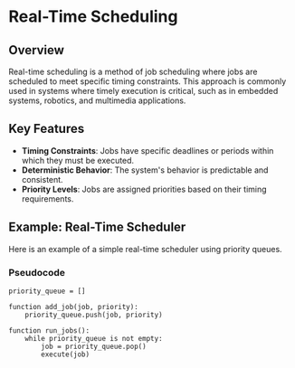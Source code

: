 # Real-Time Scheduling

## Overview
Real-time scheduling is a method of job scheduling where jobs are scheduled to meet specific timing constraints. This approach is commonly used in systems where timely execution is critical, such as in embedded systems, robotics, and multimedia applications.

## Key Features
- **Timing Constraints**: Jobs have specific deadlines or periods within which they must be executed.
- **Deterministic Behavior**: The system's behavior is predictable and consistent.
- **Priority Levels**: Jobs are assigned priorities based on their timing requirements.

## Example: Real-Time Scheduler
Here is an example of a simple real-time scheduler using priority queues.

### Pseudocode
```pseudocode
priority_queue = []

function add_job(job, priority):
    priority_queue.push(job, priority)

function run_jobs():
    while priority_queue is not empty:
        job = priority_queue.pop()
        execute(job)
```